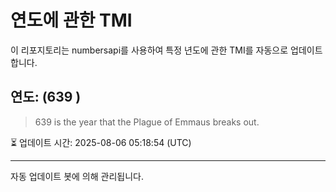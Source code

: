 
# 연도에 관한 TMI

이 리포지토리는 numbersapi를 사용하여 특정 년도에 관한 TMI를 자동으로 업데이트합니다.

## 연도: (639 )
> 639 is the year that the Plague of Emmaus breaks out.

⏳ 업데이트 시간: 2025-08-06 05:18:54 (UTC)

---
자동 업데이트 봇에 의해 관리됩니다.

